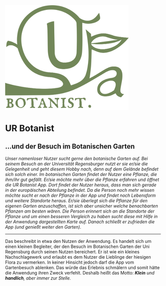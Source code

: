 <img src="Botanist_Logo_g.svg" width="400"></img>
# UR Botanist 
## ...und der Besuch im Botanischen Garten

_Unser namenloser Nutzer sucht gerne den botanische Garten auf. Bei seinem Besuch an der Universität Regensburger nutzt er sie er/sie die Gelegenheit und geht diesem Hobby nach, denn auf dem Gelände befindet sich solch einer. Im botanischen Garten findet der Nutzer eine Pflanze, die ihm/ihr gut gefällt. Er/sie möchte mehr über die Pflanze erfahren und öffnet die UR Botanist App. Dort findet der Nutzer heraus, dass man sich gerade in der europäischen Abteilung befindet. Da die Person noch mehr wissen möchte sucht er nach der Pflanze in der App und findet noch Lebensform und weitere Standorte heraus. Er/sie überlegt sich die Pflanze für den eigenen Garten anzuschaffen, ist sich aber unsicher welche benachbarten Pflanzen am besten wären. Die Person erinnert sich an die Standorte der Pflanze und um einen besseren Vergleich zu haben sucht diese mit Hilfe in der Anwendung dargestellten Karte auf. Danach schließt er zufrieden die App (und genießt weiter den Garten)._

---
Das beschreibt in etwa den Nutzen der Anwendung. Es handelt sich um einen kleinen Begleiter, der den Besuch im Botanischen Garten der Uni Regensburg durch seinen Nutzen bereichert. Er ist wie ein kleines Nachschlagewerk und erlaubt es dem Nutzer die Lieblinge der hiesigen Flora zu vermerken. In keiner Hinsicht jedoch darf die App vom Gartenbesuch ablenken. Das würde das Erlebnis schmälern und somit hätte die Anwendung ihren Zweck verfehlt. Deshalb heißt das Motto: _**Klein** und **handlich**, aber immer zur Stelle._


